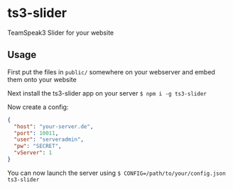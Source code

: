 # ts3-slider

TeamSpeak3 Slider for your website

## Usage

First put the files in `public/` somewhere on your webserver and embed them onto your website

Next install the ts3-slider app on your server `$ npm i -g ts3-slider`

Now create a config:

```json
{
  "host": "your-server.de",
  "port": 10011,
  "user": "serveradmin",
  "pw": "SECRET",
  "vServer": 1
}
```

You can now launch the server using `$ CONFIG=/path/to/your/config.json ts3-slider`
